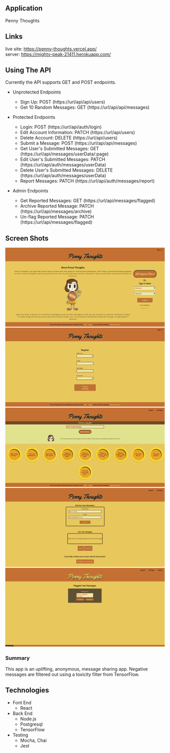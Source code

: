 ## Application
Penny Thoughts

## Links
live site: https://penny-thoughts.vercel.app/<br />
server: https://mighty-peak-21411.herokuapp.com/

## Using The API
Currently the API supports GET and POST endpoints.

- Unprotected Endpoints<br />
  + Sign Up: POST (https://url/api/api/users)<br />
  + Get 10 Random Messages: GET (https://url/api/api/messages)<br />

- Protected Endpoints<br />
  + Login: POST (https://url/api/auth/login)<br />
  + Edit Account Information: PATCH (https://url/api/users)<br />
  + Delete Account: DELETE (https://url/api/users)<br />
  + Submit a Message: POST (https://url/api/api/messages)
  + Get User's Submitted Messages: GET (https://url/api/messages/userData/:page)<br />
  + Edit User's Submitted Messages: PATCH (https://url/api/auth/messages/userData)<br />
  + Delete User's Submitted Messages: DELETE (https://url/api/auth/messages/userData)<br />
  + Report Messages: PATCH (https://url/api/auth/messages/report)<br />

- Admin Endpoints<br />
  + Get Reported Messages: GET (https://url/api/messages/flagged)<br />
  + Archive Reported Message: PATCH (https://url/api/messages/archive)<br />
  + Un-flag Reported Message: PATCH (https://url/api/messages/flagged)<br />

## Screen Shots
![Landing/LogIn](images/LandingLoginPage.png)<br />
![Registration](images/RegistrationPage.png)<br />
![Dashboard](images/Dashboard.png)<br />
![Settings](images/SettingsPage.png)<br />
![Admin](images/AdminPage.png)<br />

### Summary
This app is an uplifting, anonymous, message sharing app. Negative messages are filtered out using a toxicity filter from TensorFlow. 

## Technologies
- Font End
  * React
- Back End
  * Node.js
  * Postgresql
  * TensorFlow
- Testing
  * Mocha, Chai
  * Jest

